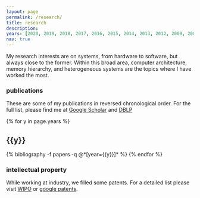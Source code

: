 ```yaml
---
layout: page
permalink: /research/
title: research
description:
years: [2020, 2019, 2018, 2017, 2016, 2015, 2014, 2013, 2012, 2009, 2007]
nav: true
---
```


My research interests are on systems, from hardware to software, but always
close to the former.  Within this broad area, computer architecture, memory hierarchy,
and heterogeneous systems are the topics where I have worked the most.

### publications

These are some of my publications in reversed chronological order. For the full
list, please find me at [Google
Scholar](https://scholar.google.es/citations?user=GMN3oxEAAAAJ&hl=en&oi=ao) and
[DBLP](http://dblp.uni-trier.de/pers/hd/g/Gracia:Dar=iacute=o_Su=aacute=rez)

{% for y in page.years %}
  <h2 class="year">{{y}}</h2>
  {% bibliography -f papers -q @*[year={{y}}]* %}
{% endfor %}

### intellectual property

While working at industry, we filled some patents. For a detailed list please
visit [WIPO](https://patentscope.wipo.int/search/en/search.jsf) or [google
patents](https://patents.google.com/?inventor=dario+suarez+gracia).
